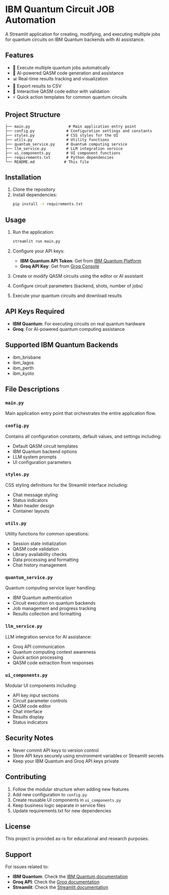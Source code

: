 # IBM Quantum Circuit JOB Automation

A Streamlit application for creating, modifying, and executing multiple jobs for quantum circuits on IBM Quantum backends with AI assistance.

## Features

- 🚀 Execute multiple quantum jobs automatically
- 🤖 AI-powered QASM code generation and assistance
- 📊 Real-time results tracking and visualization
- 💾 Export results to CSV
- 🔧 Interactive QASM code editor with validation
- ⚡ Quick action templates for common quantum circuits

## Project Structure

```
├── main.py                 # Main application entry point
├── config.py              # Configuration settings and constants
├── styles.py              # CSS styles for the UI
├── utils.py               # Utility functions
├── quantum_service.py     # Quantum computing service
├── llm_service.py         # LLM integration service
├── ui_components.py       # UI component functions
├── requirements.txt       # Python dependencies
└── README.md             # This file
```

## Installation

1. Clone the repository
2. Install dependencies:
   ```bash
   pip install -r requirements.txt
   ```

## Usage

1. Run the application:
   ```bash
   streamlit run main.py
   ```

2. Configure your API keys:
   - **IBM Quantum API Token**: Get from [IBM Quantum Platform](https://quantum-computing.ibm.com/)
   - **Groq API Key**: Get from [Groq Console](https://console.groq.com/)

3. Create or modify QASM circuits using the editor or AI assistant

4. Configure circuit parameters (backend, shots, number of jobs)

5. Execute your quantum circuits and download results

## API Keys Required

- **IBM Quantum**: For executing circuits on real quantum hardware
- **Groq**: For AI-powered quantum computing assistance

## Supported IBM Quantum Backends

- ibm_brisbane
- ibm_lagos
- ibm_perth
- ibm_kyoto

## File Descriptions

### `main.py`
Main application entry point that orchestrates the entire application flow.

### `config.py`
Contains all configuration constants, default values, and settings including:
- Default QASM circuit templates
- IBM Quantum backend options
- LLM system prompts
- UI configuration parameters

### `styles.py`
CSS styling definitions for the Streamlit interface including:
- Chat message styling
- Status indicators
- Main header design
- Container layouts

### `utils.py`
Utility functions for common operations:
- Session state initialization
- QASM code validation
- Library availability checks
- Data processing and formatting
- Chat history management

### `quantum_service.py`
Quantum computing service layer handling:
- IBM Quantum authentication
- Circuit execution on quantum backends
- Job management and progress tracking
- Results collection and formatting

### `llm_service.py`
LLM integration service for AI assistance:
- Groq API communication
- Quantum computing context awareness
- Quick action processing
- QASM code extraction from responses

### `ui_components.py`
Modular UI components including:
- API key input sections
- Circuit parameter controls
- QASM code editor
- Chat interface
- Results display
- Status indicators

## Security Notes

- Never commit API keys to version control
- Store API keys securely using environment variables or Streamlit secrets
- Keep your IBM Quantum and Groq API keys private

## Contributing

1. Follow the modular structure when adding new features
2. Add new configuration to `config.py`
3. Create reusable UI components in `ui_components.py`
4. Keep business logic separate in service files
5. Update requirements.txt for new dependencies

## License

This project is provided as-is for educational and research purposes.

## Support

For issues related to:
- **IBM Quantum**: Check the [IBM Quantum documentation](https://docs.quantum-computing.ibm.com/)
- **Groq API**: Check the [Groq documentation](https://console.groq.com/docs)
- **Streamlit**: Check the [Streamlit documentation](https://docs.streamlit.io/)
